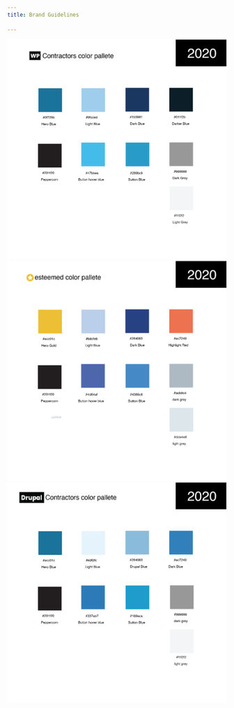 ```yaml
---
title: Brand Guidelines

---
```

 ![](/uploads/artboard-1-copy-150x.png)![](/uploads/artboard-1-150x.png) ![](/uploads/artboard-1-copy-2-150x.png)